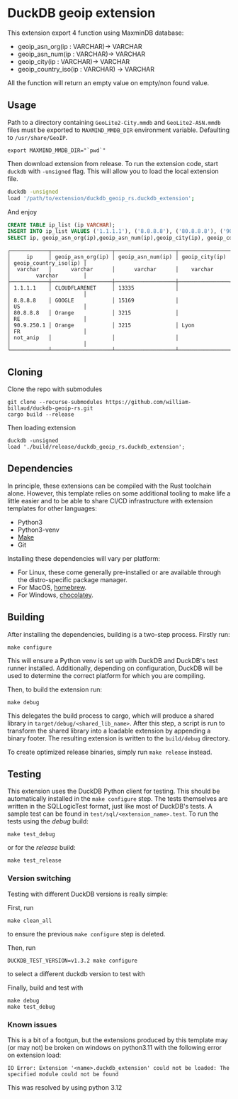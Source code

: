 # DuckDB geoip extension

This extension export 4 function using MaxminDB database:
* geoip_asn_org(ip : VARCHAR)-> VARCHAR
* geoip_asn_num(ip : VARCHAR)-> VARCHAR
* geoip_city(ip : VARCHAR)-> VARCHAR
* geoip_country_iso(ip : VARCHAR) -> VARCHAR

All the function will return an empty value on empty/non found value.

## Usage

Path to a directory containing `GeoLite2-City.mmdb` and `GeoLite2-ASN.mmdb` files must be exported to `MAXMIND_MMDB_DIR` environment variable. Defaulting to `/usr/share/GeoIP`. 
```
export MAXMIND_MMDB_DIR="`pwd`"
```
Then download extension from release.
To run the extension code, start `duckdb` with `-unsigned` flag. This will allow you to load the local extension file.
```bash
duckdb -unsigned
load '/path/to/extension/duckdb_geoip_rs.duckdb_extension';
```

And enjoy

```sql
CREATE TABLE ip_list (ip VARCHAR);
INSERT INTO ip_list VALUES ('1.1.1.1'), ('8.8.8.8'), ('80.8.8.8'), ('90.9.250.1'), ('not_anip');
SELECT ip, geoip_asn_org(ip),geoip_asn_num(ip),geoip_city(ip), geoip_country_iso(ip) from ip_list;
````

```text
┌────────────┬───────────────────┬───────────────────┬────────────────┬───────────────────────┐
│     ip     │ geoip_asn_org(ip) │ geoip_asn_num(ip) │ geoip_city(ip) │ geoip_country_iso(ip) │
│  varchar   │      varchar      │      varchar      │    varchar     │        varchar        │
├────────────┼───────────────────┼───────────────────┼────────────────┼───────────────────────┤
│ 1.1.1.1    │ CLOUDFLARENET     │ 13335             │                │                       │
│ 8.8.8.8    │ GOOGLE            │ 15169             │                │ US                    │
│ 80.8.8.8   │ Orange            │ 3215              │                │ RE                    │
│ 90.9.250.1 │ Orange            │ 3215              │ Lyon           │ FR                    │
│ not_anip   │                   │                   │                │                       │
└────────────┴───────────────────┴───────────────────┴────────────────┴───────────────────────┘
```

## Cloning

Clone the repo with submodules

```shell
git clone --recurse-submodules https://github.com/william-billaud/duckdb-geoip-rs.git
cargo build --release
```

Then loading extension
```
duckdb -unsigned
load './build/release/duckdb_geoip_rs.duckdb_extension';
```


## Dependencies
In principle, these extensions can be compiled with the Rust toolchain alone. However, this template relies on some additional
tooling to make life a little easier and to be able to share CI/CD infrastructure with extension templates for other languages:

- Python3
- Python3-venv
- [Make](https://www.gnu.org/software/make)
- Git

Installing these dependencies will vary per platform:
- For Linux, these come generally pre-installed or are available through the distro-specific package manager.
- For MacOS, [homebrew](https://formulae.brew.sh/).
- For Windows, [chocolatey](https://community.chocolatey.org/).

## Building
After installing the dependencies, building is a two-step process. Firstly run:
```shell
make configure
```
This will ensure a Python venv is set up with DuckDB and DuckDB's test runner installed. Additionally, depending on configuration,
DuckDB will be used to determine the correct platform for which you are compiling.

Then, to build the extension run:
```shell
make debug
```
This delegates the build process to cargo, which will produce a shared library in `target/debug/<shared_lib_name>`. After this step,
a script is run to transform the shared library into a loadable extension by appending a binary footer. The resulting extension is written
to the `build/debug` directory.

To create optimized release binaries, simply run `make release` instead.

## Testing
This extension uses the DuckDB Python client for testing. This should be automatically installed in the `make configure` step.
The tests themselves are written in the SQLLogicTest format, just like most of DuckDB's tests. A sample test can be found in
`test/sql/<extension_name>.test`. To run the tests using the *debug* build:

```shell
make test_debug
```

or for the *release* build:
```shell
make test_release
```

### Version switching
Testing with different DuckDB versions is really simple:

First, run
```
make clean_all
```
to ensure the previous `make configure` step is deleted.

Then, run
```
DUCKDB_TEST_VERSION=v1.3.2 make configure
```
to select a different duckdb version to test with

Finally, build and test with
```
make debug
make test_debug
```

### Known issues
This is a bit of a footgun, but the extensions produced by this template may (or may not) be broken on windows on python3.11
with the following error on extension load:
```shell
IO Error: Extension '<name>.duckdb_extension' could not be loaded: The specified module could not be found
```
This was resolved by using python 3.12
